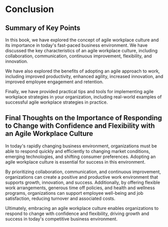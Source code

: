 # Conclusion

Summary of Key Points
---------------------

In this book, we have explored the concept of agile workplace culture and its importance in today's fast-paced business environment. We have discussed the key characteristics of an agile workplace culture, including collaboration, communication, continuous improvement, flexibility, and innovation.

We have also explored the benefits of adopting an agile approach to work, including improved productivity, enhanced agility, increased innovation, and improved employee engagement and retention.

Finally, we have provided practical tips and tools for implementing agile workplace strategies in your organization, including real-world examples of successful agile workplace strategies in practice.

Final Thoughts on the Importance of Responding to Change with Confidence and Flexibility with an Agile Workplace Culture
------------------------------------------------------------------------------------------------------------------------

In today's rapidly changing business environment, organizations must be able to respond quickly and efficiently to changing market conditions, emerging technologies, and shifting consumer preferences. Adopting an agile workplace culture is essential for success in this environment.

By prioritizing collaboration, communication, and continuous improvement, organizations can create a positive and productive work environment that supports growth, innovation, and success. Additionally, by offering flexible work arrangements, generous time off policies, and health and wellness programs, organizations can support employee well-being and job satisfaction, reducing turnover and associated costs.

Ultimately, embracing an agile workplace culture enables organizations to respond to change with confidence and flexibility, driving growth and success in today's competitive business environment.